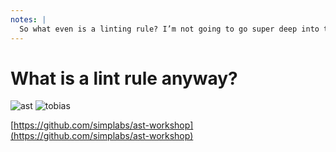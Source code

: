 ```yaml
---
notes: |
  So what even is a linting rule? I’m not going to go super deep into the details here just because I’m not here for an hour long talk 😂 instead I’ll give you a bit of a conceptual overview and if you want to dig any deeper then I could recommend a workshop that a colleague of mine did for EmberConf 2 years ago. It’s all free and you can do it at your own pace 🎉
---
```


# What is a lint rule anyway?

![ast](/images/abstract-syntax-forestry.png) <!-- .element style="height: 400px" -->
![tobias](/images/tobias.png) <!-- .element style="position: absolute; height: 150px; right: 200px; bottom: 200px; transform: rotate(10deg);" -->

[https://github.com/simplabs/ast-workshop](https://github.com/simplabs/ast-workshop)
